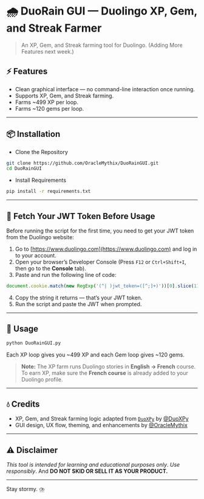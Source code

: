 # 🌧️ DuoRain GUI — Duolingo XP, Gem, and Streak Farmer

> An XP, Gem, and Streak farming tool for Duolingo. (Adding More Features next week.)

## ⚡ Features

* Clean graphical interface — no command-line interaction once running.
* Supports XP, Gem, and Streak farming.
* Farms \~499 XP per loop.
* Farms \~120 gems per loop.

---

## 📦 Installation

* Clone the Repository

```bash
git clone https://github.com/OracleMythix/DuoRainGUI.git
cd DuoRainGUI
```

* Install Requirements

```bash
pip install -r requirements.txt
```

---

## 🔐 Fetch Your JWT Token Before Usage

Before running the script for the first time, you need to get your JWT token from the Duolingo website:

1. Go to [https://www.duolingo.com](https://www.duolingo.com) and log in to your account.
2. Open your browser’s Developer Console (Press `F12` or `Ctrl+Shift+I`, then go to the **Console** tab).
3. Paste and run the following line of code:

```js
document.cookie.match(new RegExp('(^| )jwt_token=([^;]+)'))[0].slice(11)
```

4. Copy the string it returns — that’s your JWT token.
5. Run the script and paste the JWT when prompted.

---

## 🚀 Usage

```bash
python DuoRainGUI.py
```

Each XP loop gives you \~499 XP and each Gem loop gives \~120 gems.

> **Note:** The XP farm runs Duolingo stories in **English → French** course.
> To earn XP, make sure the **French course** is already added to your Duolingo profile.

---

## 💧 Credits

* XP, Gem, and Streak farming logic adapted from [`DuoXPy`](https://github.com/DuoXPy/DuoXPy-Bot) by [@DuoXPy](https://github.com/DuoXPy)
* GUI design, UX flow, theming, and enhancements by [@OracleMythix](https://github.com/OracleMythix)

---

## ⚠️ Disclaimer

*This tool is intended for learning and educational purposes only*. *Use responsibly*. And **DO NOT SKID OR SELL IT AS YOUR PRODUCT.**

---

Stay stormy. ⛈️

